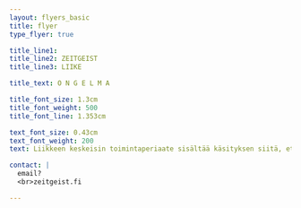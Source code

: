```yaml
---
layout: flyers_basic
title: flyer
type_flyer: true

title_line1: 
title_line2: ZEITGEIST
title_line3: LIIKE

title_text: O N G E L M A

title_font_size: 1.3cm
title_font_weight: 500
title_font_line: 1.353cm

text_font_size: 0.43cm
text_font_weight: 200
text: Liikkeen keskeisin toimintaperiaate sisältää käsityksen siitä, ettei valtaosa ihmiskuntaa nykyisin vaivaavista sosiaalisista ongelmista johdu yksinään institutionaalisesta korruptiosta, resurssipulasta, poliittisesta linjauksesta, “ihmisluonnon” vajavaisuudesta tai jostain muusta yleisesti oletetusta syy-seuraussuhteesta. Liikkeen käsitysten mukaan ongelmat kuten köyhyys, korruptio, saastuminen, kodittomuus, sodat ja nälkiintyminen vaikuttavat olevan “oireita”, jotka syntyvät vanhentuneesta yhteiskunnallisesta järjestelmästä.

contact: |
  email?
  <br>zeitgeist.fi

---
```


